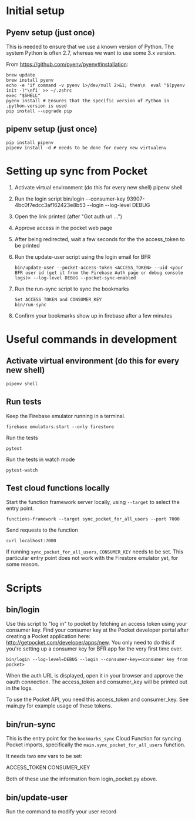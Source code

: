# Initial setup

## Pyenv setup (just once)

This is needed to ensure that we use a known version of Python. The system
Python is often 2.7, whereas we want to use some 3.x version.

From https://github.com/pyenv/pyenv#installation:

    brew update
    brew install pyenv
    echo -e 'if command -v pyenv 1>/dev/null 2>&1; then\n  eval "$(pyenv init -)"\nfi' >> ~/.zshrc
    exec "$SHELL"
    pyenv install # Ensures that the specific version of Python in .python-version is used
    pip install --upgrade pip

## pipenv setup (just once)

    pip install pipenv
    pipenv install -d # needs to be done for every new virtualenv

# Setting up sync from Pocket

1.  Activate virtual environment (do this for every new shell)
    pipenv shell

2.  Run the login script
    bin/login --consumer-key 93907-4bc0f7edcc3af162423e8b53 --login --log-level DEBUG

3.  Open the link printed (after "Got auth url ...")

4.  Approve access in the pocket web page

5.  After being redirected, wait a few seconds for the the access_token to be printed

6.  Run the update-user script using the login email for BFR

        bin/update-user --pocket-access-token <ACCESS_TOKEN> --uid <your BFR user id (get it from the Firebase Auth page or debug console logs)> --log-level DEBUG --pocket-sync-enabled

7.  Run the run-sync script to sync the bookmarks

        Set ACCESS_TOKEN and CONSUMER_KEY
        bin/run-sync

8.  Confirm your bookmarks show up in firebase after a few minutes

# Useful commands in development

## Activate virtual environment (do this for every new shell)

    pipenv shell

## Run tests

Keep the Firebase emulator running in a terminal.

    firebase emulators:start --only firestore

Run the tests

    pytest

Run the tests in watch mode

    pytest-watch

## Test cloud functions locally

Start the function framework server locally, using `--target` to select the
entry point.

    functions-framework --target sync_pocket_for_all_users --port 7000

Send requests to the function

    curl localhost:7000

If running `sync_pocket_for_all_users`, `CONSUMER_KEY` needs to be set. This
particular entry point does not work with the Firestore emulator yet, for
some reason.

# Scripts

## bin/login

Use this script to "log in" to pocket by fetching an access token using your
consumer key. Find your consumer key at the Pocket developer portal after
creating a Pocket application here: http://getpocket.com/developer/apps/new.
You only need to do this if you're setting up a consumer key for BFR app for
the very first time ever.

    bin/login --log-level=DEBUG --login --consumer-key=<consumer key from pocket>

When the auth URL is displayed, open it in your browser and approve the oauth
connection. The access_token and consumer_key will be printed out in the
logs.

To use the Pocket API, you need this access_token and consumer_key. See
main.py for example usage of these tokens.

## bin/run-sync

This is the entry point for the `bookmarks_sync` Cloud Function for syncing
Pocket imports, specifically the `main.sync_pocket_for_all_users` function.

It needs two env vars to be set:

ACCESS_TOKEN
CONSUMER_KEY

Both of these use the information from login_pocket.py above.

## bin/update-user

Run the command to modify your user record
